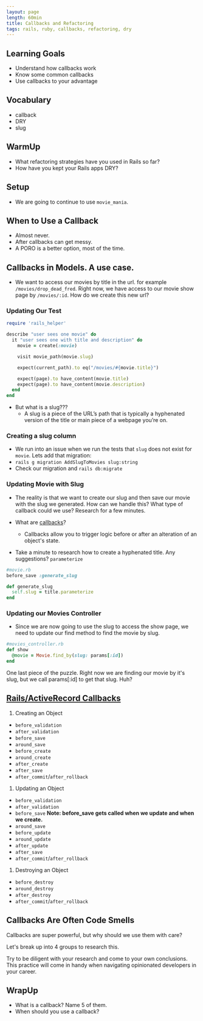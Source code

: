 ```yaml
---
layout: page  
length: 60min
title: Callbacks and Refactoring
tags: rails, ruby, callbacks, refactoring, dry
---
```


## Learning Goals

* Understand how callbacks work
* Know some common callbacks
* Use callbacks to your advantage

## Vocabulary  
* callback
* DRY
* slug

## WarmUp
* What refactoring strategies have you used in Rails so far?
* How have you kept your Rails apps DRY? 

## Setup

* We are going to continue to use `movie_mania`.

## When to Use a Callback

- Almost never.
- After callbacks can get messy.
- A PORO is a better option, most of the time.

## Callbacks in Models. A use case.

- We want to access our movies by title in the url. for example `/movies/drop_dead_fred`. Right now, we have access to our movie show page by `/movies/:id`. How do we create this new url?

### Updating Our Test

```ruby
require 'rails_helper'

describe "user sees one movie" do
  it "user sees one with title and description" do
    movie = create(:movie)

    visit movie_path(movie.slug)

    expect(current_path).to eq("/movies/#{movie.title}")

    expect(page).to have_content(movie.title)
    expect(page).to have_content(movie.description)
  end
end
```

- But what is a slug???
  - A slug is a piece of the URL’s path that is typically a hyphenated version of the title or main piece of a webpage you’re on.

### Creating a slug column

- We run into an issue when we run the tests that `slug` does not exist for `movie`. Lets add that migration:
- `rails g migration AddSlugToMovies slug:string`
- Check our migration and `rails db:migrate`

### Updating Movie with Slug

- The reality is that we want to create our slug and then save our movie with the slug we generated. How can we handle this? What type of callback could we use? Research for a few minutes.

- What are [callbacks](http://api.rubyonrails.org/classes/ActiveRecord/Callbacks.html)?
  - Callbacks allow you to trigger logic before or after an alteration of an object's state.

- Take a minute to research how to create a hyphenated title. Any suggestions? `parameterize`

```ruby
#movie.rb
before_save :generate_slug

def generate_slug
  self.slug = title.parameterize
end
```

### Updating our Movies Controller

- Since we are now going to use the slug to access the show page, we need to update our find method to find the movie by slug.

```ruby
#movies_controller.rb
def show
  @movie = Movie.find_by(slug: params[:id])
end
```

One last piece of the puzzle. Right now we are finding our movie by it's slug, but we call params[:id] to get that slug. Huh? 

## [Rails/ActiveRecord Callbacks](http://api.rubyonrails.org/classes/ActiveRecord/Callbacks.html)

1. Creating an Object
  * `before_validation`
  * `after_validation`
  * `before_save`
  * `around_save`
  * `before_create`
  * `around_create`
  * `after_create`
  * `after_save`
  * `after_commit`/`after_rollback`
1. Updating an Object
  * `before_validation`
  * `after_validation`
  * `before_save` **__Note: before_save gets called when we update and when we create.__**
  * `around_save`
  * `before_update`
  * `around_update`
  * `after_update`
  * `after_save`
  * `after_commit`/`after_rollback`
1. Destroying an Object
  * `before_destroy`
  * `around_destroy`
  * `after_destroy`
  * `after_commit`/`after_rollback`

## Callbacks Are Often Code Smells

Callbacks are super powerful, but why should we use them with care?

Let's break up into 4 groups to research this.

Try to be diligent with your research and come to your own conclusions. This practice will come in handy when navigating opinionated developers in your career.

## WrapUp
* What is a callback? Name 5 of them.
* When should you use a callback?

